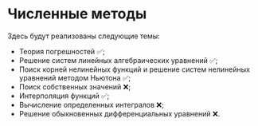<h1>Численные методы</h1>
<p>Здесь будут реализованы следующие темы:</p>
<ul>
  <li>Теория погрешностей	&#9989;;</li>
  <li>Решение систем линейных алгебраических уравнений	&#9989;;</li>
  <li>Поиск корней нелинейных функций и решение систем нелинейных уравнений методом Ньютона	&#9989;;</li>
  <li>Поиск собственных значений &#10060;;</li>
  <li>Интерполяция функций	&#9989;;</li>
  <li>Вычисление определенных интегралов &#10060;;</li>
  <li>Решение обыкновенных дифференциальных уравнений &#10060;.</li>
</ul>

